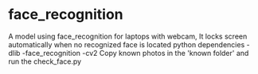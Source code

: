# face_recognition
A model using face_recognition for laptops with webcam, It locks screen automatically when no recognized face is located
python dependencies 
-dlib
-face_recognition
-cv2
Copy known photos in the 'known folder' and run the check_face.py
